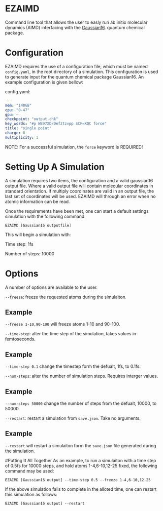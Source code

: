 # EZAIMD
Command line tool that allows the user to easly run ab initio molecular dynamics (AIMD) interfacing with the [Gaussian16](https://gaussian.com/gaussian16/). quantum chemical package.

# Configuration
EZAIMD requires the use of a configuration file, which must be named `config.yaml`, in the root directory of a simulation. This configuration is used to generate input for the quantum chemical package Gaussian16. An example configuration is given bellow:

config.yaml:
```yaml
---
mem: "140GB"
cpu: "0-47"
gpu: ~
checkpoint: "output.chk"
key_words: "#p WB97XD/Def2tzvpp SCF=XQC force"
title: "single point"
charge: 0
multiplicity: 1
```
NOTE: For a successful simulation, the `force` keyword is REQUIRED!

# Setting Up A Simulation
A simulation requires two items, the configuration and a valid gaussian16 output file. Where a valid output file will contain molecular coordinates in standard orientation. If multiply coordinates are valid in an output file, the last set of coordinates will be used. EZAIMD will through an error when no atomic information can be read.

Once the requirements have been met, one can start a default settings simulation with the following command:

`EZAIMD [Gaussian16 outputfile]`

This will begin a simulation with:

Time step: 1fs

Number of steps: 10000

# Options
A number of options are available to the user.

`--freeze`: freeze the requested atoms during the simulaiton.

## Example
`--freeze 1-10,90-100` will freeze atoms 1-10 and 90-100.

`--time-step`: alter the time step of the simulation, takes values in femtoseconds.

## Example
`--time-step 0.1` change the timestep form the defualt, 1fs, to 0.1fs.

`--num-steps`: alter the number of simulation steps. Requires interger values.

## Example
`--num-steps 50000` change the number of steps from the defualt, 10000, to 50000.

`--restart`: restart a simulation from `save.json`. Take no arguments.

## Example 
`--restart` will restart a simulaiton form the `save.json` file generated during the simulation.

#Putting It All Together 
As an example, to run a simulaiton with a time step of 0.5fs for 10000 steps, and hold atoms 1-4,6-10,12-25 fixed, the following command may be used:

`EZAIMD [Gaussian16 output] --time-step 0.5 --freeze 1-4,6-10,12-25` 

If the above simulation fails to complete in the alloted time, one can restart this simulation as follows:

`EZAIMD [Gaussian16 output] --restart`
